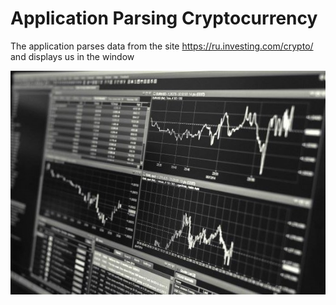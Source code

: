 # Application Parsing Cryptocurrency

The application parses data from the site
https://ru.investing.com/crypto/ and displays
us in the window

![](Новая%20папка/12345.jpeg)



